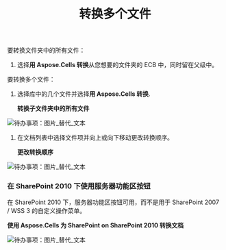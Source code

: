 ﻿---
title: 转换多个文件
type: docs
weight: 20
url: /zh/sharepoint/convert-multiple-files/
---
要转换文件夹中的所有文件：

1. 选择**用 Aspose.Cells 转换**从您想要的文件夹的 ECB 中，同时留在父级中。

要转换多个文件：

1. 选择库中的几个文件并选择**用 Aspose.Cells 转换**. 

   **转换子文件夹中的所有文件** 

![待办事项：图片_替代_文本](convert-multiple-files_1.png)




1. 在文档列表中选择文件项并向上或向下移动更改转换顺序。

   **更改转换顺序** 

![待办事项：图片_替代_文本](convert-multiple-files_2.png)
### **在 SharePoint 2010 下使用服务器功能区按钮**
在 SharePoint 2010 下，服务器功能区按钮可用，而不是用于 SharePoint 2007 / WSS 3 的自定义操作菜单。

**使用 Aspose.Cells 为 SharePoint on SharePoint 2010 转换文档** 

![待办事项：图片_替代_文本](convert-multiple-files_3.png)
